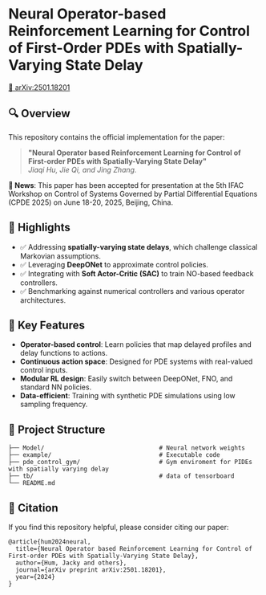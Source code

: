 # Neural Operator-based Reinforcement Learning for Control of First-Order PDEs with Spatially-Varying State Delay

[📄 arXiv:2501.18201](https://arxiv.org/abs/2501.18201)

## 🔍 Overview

This repository contains the official implementation for the paper:

> **"Neural Operator based Reinforcement Learning for Control of First-order PDEs with Spatially-Varying State Delay"**  
> *Jiaqi Hu, Jie Qi, and Jing Zhang.*

**🎉 News**: This paper has been accepted for presentation at the 5th IFAC Workshop on Control of Systems Governed by Partial Differential Equations (CPDE 2025) on June 18-20, 2025, Beijing, China.




## 🚀 Highlights

- ✅ Addressing **spatially-varying state delays**, which challenge classical Markovian assumptions.
- ✅ Leveraging **DeepONet** to approximate control policies.
- ✅ Integrating with **Soft Actor-Critic (SAC)** to train NO-based feedback controllers.
- ✅ Benchmarking against numerical controllers and various operator architectures.

## 🧠 Key Features

- **Operator-based control**: Learn policies that map delayed profiles and delay functions to actions.
- **Continuous action space**: Designed for PDE systems with real-valued control inputs.
- **Modular RL design**: Easily switch between DeepONet, FNO, and standard NN policies.
- **Data-efficient**: Training with synthetic PDE simulations using low sampling frequency.


## 📁 Project Structure
```
├── Model/                                # Neural network weights
├── example/                              # Executable code
├── pde_control_gym/                      # Gym enviroment for PIDEs with spatially varying delay
├── tb/                                   # data of tensorboard
└── README.md
```
## 📌 Citation
If you find this repository helpful, please consider citing our paper:

```
@article{hum2024neural,
  title={Neural Operator based Reinforcement Learning for Control of First-order PDEs with Spatially-Varying State Delay},
  author={Hum, Jacky and others},
  journal={arXiv preprint arXiv:2501.18201},
  year={2024}
}
```
